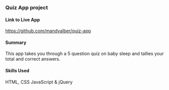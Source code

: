 ### Quiz App project

#### Link to Live App

https://github.com/mandyalber/quiz-app

#### Summary

This app takes you through a 5 question quiz on baby sleep and tallies your total and correct answers.

#### Skills Used

HTML, CSS JavaScript & jQuery
